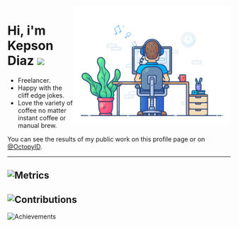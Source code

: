<div align="left">
  <a href="https://api.daily.dev/get?r=SupianIDz" target="_blank">
    <img
      width="355"
      align="right"
      src="https://raw.githubusercontent.com/SupianIDz/SupianIDz/main/coding.gif"
    />
  </a>
</div>

# Hi, i'm Kepson Diaz <img src="https://media.giphy.com/media/mGcNjsfWAjY5AEZNw6/giphy.gif" width="50">

- Freelancer.
- Happy with the cliff edge jokes.
- Love the variety of coffee no matter instant coffee or manual brew.

You can see the results of my public work on this profile page or on [@OctopyID](https://github.com/Kepsondiaz).

---

![Metrics](https://raw.githubusercontent.com/Kepsondiaz/Kepsondiaz/metrics/metrics.svg)
---
![Contributions](https://raw.githubusercontent.com/Kepsondiaz/Kepsondiaz/metrics/notable.svg)
---
![Achievements](https://raw.githubusercontent.com/Kepsondiaz/Kepsondiaz/metrics/achievements.svg)

